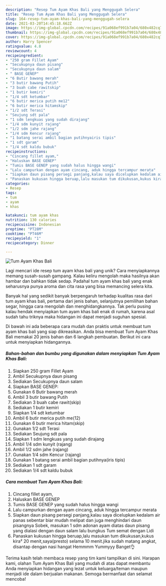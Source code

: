 ```yaml
---
description: "Resep Tum Ayam Khas Bali yang Menggugah Selera"
title: "Resep Tum Ayam Khas Bali yang Menggugah Selera"
slug: 164-resep-tum-ayam-khas-bali-yang-menggugah-selera
date: 2021-03-20T14:45:18.662Z
image: https://img-global.cpcdn.com/recipes/91a068ef991b7a04/680x482cq70/tum-ayam-khas-bali-foto-resep-utama.jpg
thumbnail: https://img-global.cpcdn.com/recipes/91a068ef991b7a04/680x482cq70/tum-ayam-khas-bali-foto-resep-utama.jpg
cover: https://img-global.cpcdn.com/recipes/91a068ef991b7a04/680x482cq70/tum-ayam-khas-bali-foto-resep-utama.jpg
author: Harry Spencer
ratingvalue: 4.8
reviewcount: 4
recipeingredient:
- "250 gram Fillet Ayam"
- "Secukupnya daun pisang"
- "Secukupnya daun salam"
- " BASE GENEP"
- "6 Butir bawang merah"
- "3 butir bawang Putih"
- "3 buah cabe rawitskip"
- "1 butir kemiri"
- "1/4 sdt ketumbar"
- "6 butir merica putih me12"
- "6 butir merica hitamskip"
- "1/2 sdt Terasi"
- "Seujung sdt pala"
- "1 sdm lengkuas yang sudah dirajang"
- "1/4 sdm kunyit rajang"
- "1/2 sdm jahe rajang"
- "1/4 sdm Kencur rajang"
- "1 batang serai ambil bagian putihnyairis tipis"
- "1 sdt garam"
- "1/4 sdt kaldu bubuk"
recipeinstructions:
- "Cincang fillet ayam,"
- "Haluskan BASE GENEP"
- "Tumis BASE GENEP yang sudah halus hingga wangi"
- "Lalu campurkan dengan ayam cincang, aduk hingga tercampur merata"
- "Siapkan daun pisang persegi panjang,kalau saya dicelupkan kedalam air panas sebentar biar mudah melipat dan juga menghindari daun pisangnya Sobek, masukan 1 sdm adonan ayam diatas daun pisang yang dialasi dengan daun salam lalu bungkus Tum semat dengan Lidi"
- "Panaskan kukusan hingga beruap,lalu masukan tum dikukusan,kukus kira² 20 menit,saya(presto) selama 10 menit.jika sudah matang angkat, disantap dengan nasi hangat Hemmmm Yummyyy Banget👌"
categories:
- Resep
tags:
- tum
- ayam
- khas

katakunci: tum ayam khas 
nutrition: 130 calories
recipecuisine: Indonesian
preptime: "PT28M"
cooktime: "PT46M"
recipeyield: "1"
recipecategory: Dinner

---
```



![Tum Ayam Khas Bali](https://img-global.cpcdn.com/recipes/91a068ef991b7a04/680x482cq70/tum-ayam-khas-bali-foto-resep-utama.jpg)

Lagi mencari ide resep tum ayam khas bali yang unik? Cara menyiapkannya memang susah-susah gampang. Kalau keliru mengolah maka hasilnya akan hambar dan bahkan tidak sedap. Padahal tum ayam khas bali yang enak seharusnya punya aroma dan cita rasa yang bisa memancing selera kita.

Banyak hal yang sedikit banyak berpengaruh terhadap kualitas rasa dari tum ayam khas bali, pertama dari jenis bahan, selanjutnya pemilihan bahan segar, hingga cara mengolah dan menghidangkannya. Tak perlu pusing kalau hendak menyiapkan tum ayam khas bali enak di rumah, karena asal sudah tahu triknya maka hidangan ini dapat menjadi suguhan spesial.




Di bawah ini ada beberapa cara mudah dan praktis untuk membuat tum ayam khas bali yang siap dikreasikan. Anda bisa membuat Tum Ayam Khas Bali memakai 20 jenis bahan dan 6 langkah pembuatan. Berikut ini cara untuk menyiapkan hidangannya.

<!--inarticleads1-->

##### Bahan-bahan dan bumbu yang digunakan dalam menyiapkan Tum Ayam Khas Bali:

1. Siapkan 250 gram Fillet Ayam
1. Ambil Secukupnya daun pisang
1. Sediakan Secukupnya daun salam
1. Siapkan  BASE GENEP:
1. Gunakan 6 Butir bawang merah
1. Ambil 3 butir bawang Putih
1. Sediakan 3 buah cabe rawit(skip)
1. Sediakan 1 butir kemiri
1. Siapkan 1/4 sdt ketumbar
1. Ambil 6 butir merica putih me(12)
1. Gunakan 6 butir merica hitam(skip)
1. Gunakan 1/2 sdt Terasi
1. Sediakan Seujung sdt pala
1. Siapkan 1 sdm lengkuas yang sudah dirajang
1. Ambil 1/4 sdm kunyit (rajang)
1. Ambil 1/2 sdm jahe (rajang)
1. Gunakan 1/4 sdm Kencur (rajang)
1. Gunakan 1 batang serai ambil bagian putihnya(iris tipis)
1. Sediakan 1 sdt garam
1. Sediakan 1/4 sdt kaldu bubuk




<!--inarticleads2-->

##### Cara membuat Tum Ayam Khas Bali:

1. Cincang fillet ayam,
1. Haluskan BASE GENEP
1. Tumis BASE GENEP yang sudah halus hingga wangi
1. Lalu campurkan dengan ayam cincang, aduk hingga tercampur merata
1. Siapkan daun pisang persegi panjang,kalau saya dicelupkan kedalam air panas sebentar biar mudah melipat dan juga menghindari daun pisangnya Sobek, masukan 1 sdm adonan ayam diatas daun pisang yang dialasi dengan daun salam lalu bungkus Tum semat dengan Lidi
1. Panaskan kukusan hingga beruap,lalu masukan tum dikukusan,kukus kira² 20 menit,saya(presto) selama 10 menit.jika sudah matang angkat, disantap dengan nasi hangat Hemmmm Yummyyy Banget👌




Terima kasih telah membaca resep yang tim kami tampilkan di sini. Harapan kami, olahan Tum Ayam Khas Bali yang mudah di atas dapat membantu Anda menyiapkan hidangan yang lezat untuk keluarga/teman maupun menjadi ide dalam berjualan makanan. Semoga bermanfaat dan selamat mencoba!
